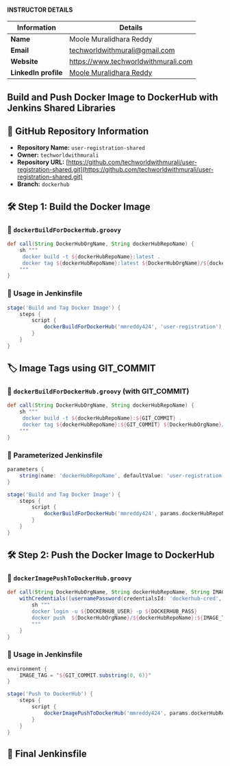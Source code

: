 
#### INSTRUCTOR DETAILS

|  Information             | Details                                                                      |
|----------------------    |------------------------------------------------------------------------------|
| **Name**                 | Moole Muralidhara Reddy                                                      |
| **Email**                | techworldwithmurali@gmail.com                                                |
| **Website**              | https://www.techworldwithmurali.com               |
| **LinkedIn profile**     | [Moole Muralidhara Reddy](https://www.linkedin.com/in/moole-muralidhara-reddy) |

## **Build and Push Docker Image to DockerHub with Jenkins Shared Libraries**
## 📂 GitHub Repository Information

- **Repository Name:** `user-registration-shared`  
- **Owner:** `techworldwithmurali`  
- **Repository URL:** [https://github.com/techworldwithmurali/user-registration-shared.git](https://github.com/techworldwithmurali/user-registration-shared.git)  
- **Branch:** `dockerhub`

## 🛠️ Step 1: Build the Docker Image

### 🔧 `dockerBuildForDockerHub.groovy`

```groovy
def call(String DockerHubOrgName, String dockerHubRepoName) {
    sh """
     docker build -t ${dockerHubRepoName}:latest .
     docker tag ${dockerHubRepoName}:latest ${DockerHubOrgName}/${dockerHubRepoName}:latest
    """
}
````

### 📜 Usage in Jenkinsfile

```groovy
stage('Build and Tag Docker Image') {
    steps {
        script {
            dockerBuildForDockerHub('mmreddy424', 'user-registration')
        }
    }
}
```

## 🏷️ Image Tags using GIT\_COMMIT

### 🔧 `dockerBuildForDockerHub.groovy` (with GIT\_COMMIT)

```groovy
def call(String DockerHubOrgName, String dockerHubRepoName) {
    sh """
     docker build -t ${dockerHubRepoName}:${GIT_COMMIT} .
     docker tag ${dockerHubRepoName}:${GIT_COMMIT} ${DockerHubOrgName}/${dockerHubRepoName}:${GIT_COMMIT}
    """
}
```

### 📜 Parameterized Jenkinsfile

```groovy
parameters {
    string(name: 'dockerHubRepoName', defaultValue: 'user-registration', description: 'dockerHubRepoName')
}

stage('Build and Tag Docker Image') {
    steps {
        script {
            dockerBuildForDockerHub('mmreddy424', params.dockerHubRepoName)
        }
    }
}
```

## 🛠️ Step 2: Push the Docker Image to DockerHub

### 🔧 `dockerImagePushToDockerHub.groovy`

```groovy
def call(String DockerHubOrgName, String dockerHubRepoName, String IMAGE_TAG) {
    withCredentials([usernamePassword(credentialsId: 'dockerhub-cred', usernameVariable: 'DOCKERHUB_USER', passwordVariable: 'DOCKERHUB_PASS')]) {
        sh """
        docker login -u ${DOCKERHUB_USER} -p ${DOCKERHUB_PASS}
        docker push  ${DockerHubOrgName}/${dockerHubRepoName}:${IMAGE_TAG}
        """
    }
}
```

### 📜 Usage in Jenkinsfile

```groovy
environment {
    IMAGE_TAG = "${GIT_COMMIT.substring(0, 6)}"
}

stage('Push to DockerHub') {
    steps {
        script {
            dockerImagePushToDockerHub('mmreddy424', params.dockerHubRepoName, IMAGE_TAG)
        }
    }
}
```

## 📄 Final Jenkinsfile

```groovy

```
